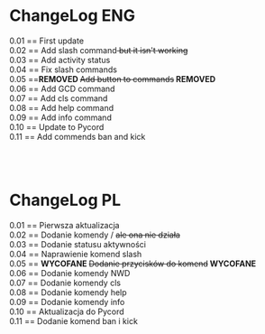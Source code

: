 # ChangeLog ENG
0.01 == First update <br>
0.02 == Add slash command<s> but it isn't working</s> <br>
0.03 == Add activity status <br>
0.04 == Fix slash commands <br>
0.05 ==<b>REMOVED </b><s> Add button to commands</s><b> REMOVED</b>  <br>
0.06 == Add GCD command <br>
0.07 == Add cls command <br>
0.08 == Add help command <br>
0.09 == Add info command <br>
0.10 == Update to Pycord <br>
0.11 == Add commends ban and kick <br>

<br><br>
# ChangeLog PL
0.01 == Pierwsza aktualizacja <br>
0.02 == Dodanie komendy / <s>ale ona nie działa</s> <br> 
0.03 == Dodanie statusu aktywności <br>
0.04 == Naprawienie komend slash <br>
0.05 == <b>WYCOFANE </b><s>Dodanie przycisków do komend</s><b> WYCOFANE</b> <br>
0.06 == Dodanie komendy NWD <br>
0.07 == Dodanie komendy cls <br>
0.08 == Dodanie komendy help <br>
0.09 == Dodanie komendy info <br>
0.10 == Aktualizacja do Pycord <br>
0.11 == Dodanie komend ban i kick <br>
